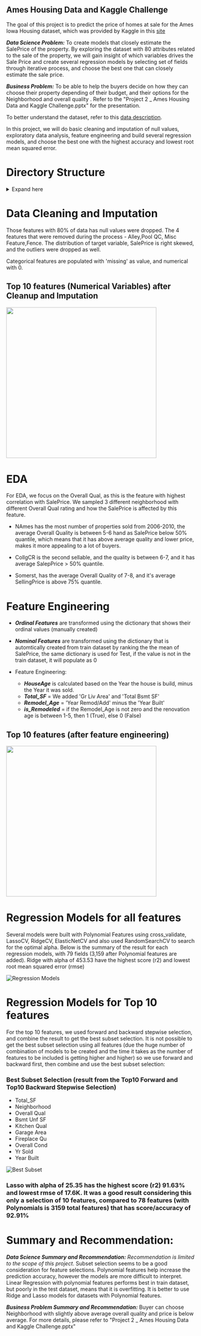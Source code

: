 ##  Ames Housing Data and Kaggle Challenge

The goal of this project is to predict the price of homes at sale for the Ames Iowa Housing dataset, which was provided by Kaggle in this [site](https://www.kaggle.com/c/dsi-us-11-project-2-regression-challenge/overview)

***Data Science Problem:*** To create models that closely estimate the SalePrice of the property. By exploring the dataset with 80 attributes related to the sale of the property, we will gain insight of which variables drives the Sale Price and create several regression models by selecting set of fields through iterative process, and choose the best one that can closely estimate the sale price.

***Business Problem:*** To be able to help the buyers decide on how they can choose their property depending of their budget, and their options for the  Neighborhood and overall quality . Refer to the "Project 2 _ Ames Housing Data and Kaggle Challenge.pptx" for the presentation.

To better understand the dataset, refer to this [data description](http://jse.amstat.org/v19n3/decock/DataDocumentation.txt).

In this project, we will do basic cleaning and imputation of null values, exploratory data analysis, feature engineering and build several regression models, and choose the best one with the highest accuracy and lowest root mean squared error.


# Directory Structure
<details>
  <summary>Expand here</summary>'


```
AMES_RegressionModels
|__ code
|   |__ 01_EDA_and_Cleaning-final.ipynb   
|   |__ 02_Preprocessing_and_Feature_Engineering-final.ipynb   
|   |__ 03_Model_Benchmarks_Tuning-KaggleModel.ipynb
|   |__ 04A_04A_Ames_Subset Selection in Python.ipynb
|   |__ 04B_Model_Benchmarks_Tuning-TopTenFeature.ipynb
|   |__ 05_Kaggle_Submissions.ipynb
|__ datasets
|   |__ train.csv      (provided by kaggle)
|   |__ test.csv       (provided by kaggle)
|   |__ train_preproc_final.csv   (output from 01_EDA_and_Cleaning-final.ipynb)
|   |__ test_preproc_final.csv    (output from 01_EDA_and_Cleaning-final.ipynb)
|   |__ train_wfeatures.csv       (output from 02_Preprocessing_and_Feature_Engineering-final.ipynb)
|   |__ test_wfeatures.csv        (output from 02_Preprocessing_and_Feature_Engineering-final.ipynb)
|   |__ nominaldict.json          (output from 02_Preprocessing_and_Feature_Engineering-final.ipynb, it is used to saved the rank of the features, based on the mean SalePrice)
|   |__ submit_lreg.csv           (output from 3_Model_Benchmarks_TUning-KaggleModel.ipynb, for submission to Kaggle)
|   |__ submit_ridgeregreg.csv    (output from 3_Model_Benchmarks_TUning-KaggleModel.ipynb, for submission to Kaggle)
|   |__ submit_lassoreg.csv       (output from 3_Model_Benchmarks_TUning-KaggleModel.ipynb, for submission to Kaggle)
|   |__ submit_enetreg.csv        (output from 3_Model_Benchmarks_TUning-KaggleModel.ipynb, for submission to Kaggle)
|__ image
|   |__ top10_eda.png
|   |__ top10_featureEng.png
|   |__ kaggle_submission.png
|   |__ regression_model_summary.png
|__ README.md
|__ Project 2 _ Ames Housing Data and Kaggle Challenge.pptx
```

</details>

# Data Cleaning and Imputation

  Those features with 80% of data has null values were dropped. The 4 features that were removed during the process - Alley,Pool QC, Misc Feature,Fence.
  The distribution of target variable, SalePrice is right skewed, and the outliers were dropped as well.

  Categorical features are populated with 'missing' as value, and numerical with 0.  

## Top 10 features (Numerical Variables) after Cleanup and Imputation

<img  src="image/top10_eda.png" width=400 height=400/>

# EDA
For EDA, we focus on the Overall Qual, as this is the feature with highest correlation with SalePrice.
We sampled 3 different neighborhood with different Overall Qual rating and how the SalePrice is affected by this feature.

- NAmes has the most number of properties sold from 2006-2010, the average Overall Quality is between 5-6 hand as SalePrice  below 50% quantile, which means that it has above average quality and lower price, makes it more appealing to a lot of buyers.

- CollgCR is the second sellable, and the quality is between 6-7, and it  has average SalepPrice > 50% quantile.

- Somerst, has the average Overall Quality of 7-8, and it's average SellingPrice is above 75% quantile.


# Feature Engineering
  - ***Ordinal Features*** are transformed using the dictionary that shows their ordinal values (manually created)
   - ***Nominal Features*** are transformed using the dictionary that is automtically created from train dataset by  ranking the the mean of SalePrice, the same dictionary is used for Test, if the value is not in the train dataset, it will populate as 0

   - Feature Engineering:
     - ***HouseAge*** is calculated based on the Year the house is build, minus the Year it was sold.
     - ***Total_SF*** =  We added 'Gr Liv Area' and 'Total Bsmt SF'
     - ***Remodel_Age*** = 'Year Remod/Add' minus the 'Year Built'
     - ***is_Remodeled*** = if the Remodel_Age is not zero and the renovation age is between 1-5, then 1 (True), else 0 (False)

## Top 10 features (after feature engineering)

<img  src="image/top10_featureEng.png" width=400 height=400/>

# Regression Models for all features

Several models were built with Polynomial Features using cross_validate, LassoCV, RidgeCV, ElasticNetCV and also used RandomSearchCV to search for the optimal alpha. Below is the summary of the result for each regression models, with 79 fields (3,159 after Polynomial features are added). Ridge with alpha of 453.53 have the highest score (r2) and lowest root mean squared error (rmse)

![Regression Models](image/regression_model_summary.png?raw=true "Regression Models")

# Regression Models for Top 10 features
For the top 10 features, we used forward and backward stepwise selection, and combine the result to get the best subset selection. It is not possible to get the best subset selection using all features (due the huge number of combination of models to be created and the time it takes as the number of features to be included is getting higher and higher) so we use forward and backward first, then combine and use the best subset selection:

### Best Subset Selection (result from the Top10 Forward and Top10 Backward Stepwise Selection)
- Total_SF          
- Neighborhood     
- Overall Qual     
- Bsmt Unf SF       
- Kitchen Qual    
- Garage Area        
- Fireplace Qu     
- Overall Cond    
- Yr Sold          
- Year Built        

![Best Subset](image/best_subset.png?raw=true "Best Subset")

### Lasso with alpha of 25.35 has the highest score (r2) **91.63%** and lowest rmse of 17.6K. It was a good result considering this only a selection of 10 features,  compared to 78 features (with Polynomials is 3159 total features) that has score/accuracy of **92.91%**

# Summary and Recommendation:

***Data Science Summary and Recommendation:*** *Recommendation is limited to the scope of this project*. Subset selection seems to be a good consideration for feature selections. Polynomial features help increase the prediction accuracy, however the models are more difficult to interpret. Linear Regression with polynomial features performs best in train dataset, but poorly in the test dataset, means that it is overfitting. It is better to use Ridge and Lasso models for datasets with Polynomial features.

***Business Problem Summary and Recommendation:***  Buyer can choose Neighborhood with slightly above average overall quality and price is below average.
For more details, please refer to "Project 2 _ Ames Housing Data and Kaggle Challenge.pptx"
